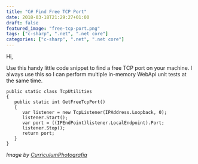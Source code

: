 ```yaml
---
title: "C# Find Free TCP Port"
date: 2018-03-18T21:29:27+01:00
draft: false
featured_image: "free-tcp-port.png"
tags: ["c-sharp", ".net", ".net core"]
categories: ["c-sharp", ".net", ".net core"]
---
```


Hi,

Use this handy little code snippet to find a free TCP port on your machine. I always use this so I can perform multiple in-memory WebApi unit tests at the same time.

```
public static class TcpUtilities
{
   public static int GetFreeTcpPort()
   {
      var listener = new TcpListener(IPAddress.Loopback, 0);
      listener.Start();
      var port = ((IPEndPoint)listener.LocalEndpoint).Port;
      listener.Stop();
      return port;
   }
}
```

_Image by [CurriculumPhotografia](https://pixabay.com/en/port-waters-travel-transport-system-3212390/)_